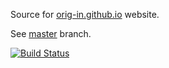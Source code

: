 Source for [orig-in.github.io](http://orig-in.github.io) website.

See [master](https://github.com/orig-in/orig-in.github.io/tree/master) branch.

[![Build Status](https://travis-ci.org/orig-in/orig-in.github.io.svg?branch=src)](https://travis-ci.org/orig-in/orig-in.github.io)
